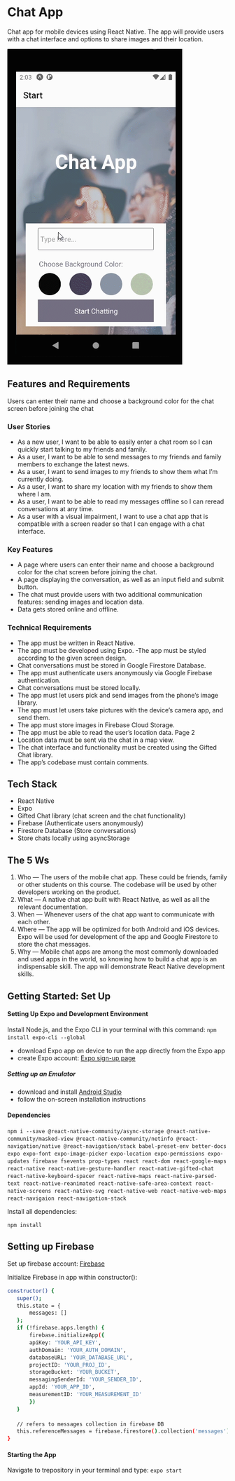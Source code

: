 # Chat App
Chat app for mobile devices using React Native. The app will provide users with a chat interface and options to share images and their location.

![MChat App](img/chat-app-emulator.gif)


## Features and Requirements
Users can enter their name and choose a background color for the chat screen before joining the chat

### User Stories
- As a new user, I want to be able to easily enter a chat room so I can quickly start talking to my
friends and family.
- As a user, I want to be able to send messages to my friends and family members to exchange
the latest news.
- As a user, I want to send images to my friends to show them what I’m currently doing.
- As a user, I want to share my location with my friends to show them where I am.
- As a user, I want to be able to read my messages offline so I can reread conversations at any
time.
- As a user with a visual impairment, I want to use a chat app that is compatible with a screen
reader so that I can engage with a chat interface.

### Key Features
- A page where users can enter their name and choose a background color for the chat screen
before joining the chat.
- A page displaying the conversation, as well as an input field and submit button.
- The chat must provide users with two additional communication features: sending images
and location data.
- Data gets stored online and offline.

### Technical Requirements
- The app must be written in React Native.
- The app must be developed using Expo.
-The app must be styled according to the given screen design.
- Chat conversations must be stored in Google Firestore Database.
- The app must authenticate users anonymously via Google Firebase authentication.
- Chat conversations must be stored locally.
- The app must let users pick and send images from the phone’s image library.
- The app must let users take pictures with the device’s camera app, and send them.
- The app must store images in Firebase Cloud Storage.
- The app must be able to read the user’s location data.
Page 2
- Location data must be sent via the chat in a map view.
- The chat interface and functionality must be created using the Gifted Chat library.
- The app’s codebase must contain comments.



## Tech Stack
- React Native
- Expo
- Gifted Chat library (chat screen and the chat functionality)
- Firebase (Authenticate users anonymously)
- Firestore Database (Store conversations)
- Store chats locally using asyncStorage


## The 5 Ws
1. Who — The users of the mobile chat app. These could be friends, family or other
students on this course. The codebase will be used by other developers working on
the product.
2. What — A native chat app built with React Native, as well as all the relevant
documentation.
3. When — Whenever users of the chat app want to communicate with each other.
4. Where — The app will be optimized for both Android and iOS devices.
Expo will be used for development of the app and Google Firestore to store the chat messages.
5. Why — Mobile chat apps are among the most commonly downloaded and used apps
in the world, so knowing how to build a chat app is an indispensable skill. The app
will demonstrate React Native development skills.


## Getting Started: Set Up
#### Setting Up Expo and  Development Environment
Install Node.js, and the Expo CLI in your terminal with this command:
`
npm install expo-cli --global
`
- download Expo app on device to run the app directly from the Expo app
- create Expo account: [Expo sign-up page](https://expo.io/signup)


##### Setting up an Emulator
- download and install [Android Studio](https://docs.expo.io/versions/v32.0.0/workflow/android-studio-emulator/ "Android Studio")
- follow the on-screen installation instructions


#### Dependencies
 `npm i --save @react-native-community/async-storage @react-native-community/masked-view @react-native-community/netinfo @react-navigation/native @react-navigation/stack babel-preset-env better-docs expo expo-font expo-image-picker expo-location expo-permissions expo-updates firebase fsevents prop-types react react-dom react-google-maps react-native react-native-gesture-handler react-native-gifted-chat react-native-keyboard-spacer react-native-maps react-native-parsed-text react-native-reanimated react-native-safe-area-context react-native-screens react-native-svg react-native-web react-native-web-maps react-navigaion react-navigation-stack`

Install all dependencies:
```
npm install
```

## Setting up Firebase
Set up firebase account: [Firebase](https://firebase.google.com)

Initialize Firebase in app within constructor():
 ```sh
constructor() {
    super();
    this.state = {
        messages: []
    };
    if (!firebase.apps.length) {
        firebase.initializeApp({
        apiKey: 'YOUR_API_KEY',
        authDomain: 'YOUR_AUTH_DOMAIN',
        databaseURL: 'YOUR_DATABASE_URL',
        projectID: 'YOUR_PROJ_ID',
        storageBucket: 'YOUR_BUCKET',
        messagingSenderId: 'YOUR_SENDER_ID',
        appId: 'YOUR_APP_ID',
        measurementID: 'YOUR_MEASUREMENT_ID'
        })
    }
    
    // refers to messages collection in firebase DB
    this.referenceMessages = firebase.firestore().collection('messages');
}
```

#### Starting the App
Navigate to trepository in your terminal and type:
`expo start`